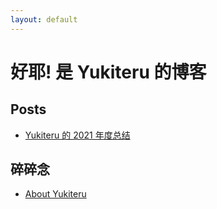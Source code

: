 ```yaml
---
layout: default
---
```


# 好耶! 是 Yukiteru 的博客

## Posts

- [Yukiteru 的 2021 年度总结](posts/2021-summary.md)

## 碎碎念

- [About Yukiteru](about.md)
